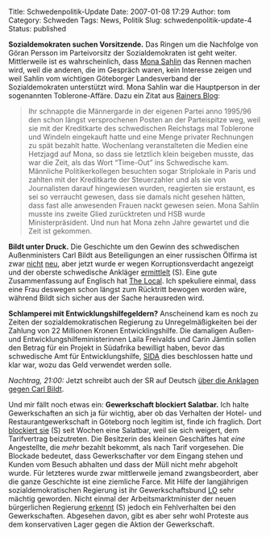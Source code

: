 Title: Schwedenpolitik-Update
Date: 2007-01-08 17:29
Author: tom
Category: Schweden
Tags: News, Politik
Slug: schwedenpolitik-update-4
Status: published

**Sozialdemokraten suchen Vorsitzende.** Das Ringen um die Nachfolge von
Göran Persson im Parteivorsitz der Sozialdemokraten ist geht weiter.
Mittlerweile ist es wahrscheinlich, dass [Mona
Sahlin](http://de.wikipedia.org/wiki/Mona_Sahlin) das Rennen machen
wird, weil die anderen, die im Gespräch waren, kein Interesse zeigen und
weil Sahlin vom wichtigen Göteborger Landesverband der Sozialdemokraten
unterstützt wird. Mona Sahlin war die Hauptperson in der sogenannten
Toblerone-Affäre. Dazu ein Zitat aus [Rainers
Blog](http://rainersblogg.blogspot.com/2007/01/morgen.html):

> Ihr schnappte die Männergarde in der eigenen Partei anno 1995/96 den
> schon längst versprochenen Posten an der Parteispitze weg, weil sie
> mit der Kreditkarte des schwedischen Reichstags mal Toblerone und
> Windeln eingekauft hatte und eine Menge privater Rechnungen zu spät
> bezahlt hatte. Wochenlang veranstalteten die Medien eine Hetzjagd auf
> Mona, so dass sie letztlich klein beigeben musste, das war die Zeit,
> als das Wort “Time-Out” ins Schwedische kam. Männliche
> Politikerkollegen besuchten sogar Striplokale in Paris und zahlten mit
> der Kreditkarte der Steuerzahler und als sie von Journalisten darauf
> hingewiesen wurden, reagierten sie erstaunt, es sei so verraucht
> gewesen, dass sie damals nicht gesehen hätten, dass fast alle
> anwesenden Frauen nackt gewesen seien. Mona Sahlin musste ins zweite
> Glied zurücktreten und HSB wurde Ministerpräsident. Und nun hat Mona
> zehn Jahre gewartet und die Zeit ist gekommen.

**Bildt unter Druck.** Die Geschichte um den Gewinn des schwedischen
Außenministers Carl Bildt aus Beteiligungen an einer russischen Ölfirma
ist zwar [nicht](http://www.fiket.de/2006/10/24/schwedenpolitik-update/)
[neu](http://www.fiket.de/2006/11/02/schwedenpolitik-update-2/), aber
jetzt wurde er wegen Korruptionsverdacht angezeigt und der oberste
schwedische Ankläger
[ermittlelt](http://www.dn.se/DNet/jsp/polopoly.jsp?d=1042&a=603328&previousRenderType=6)
(S). Eine gute Zusammenfassung auf Englisch hat [The
Local](http://www.thelocal.se/6016/20070108/). Ich spekuliere einmal,
dass eine Frau deswegen schon längst zum Rücktritt bewogen worden wäre,
während Bildt sich sicher aus der Sache herausreden wird.

**Schlamperei mit Entwicklungshilfegeldern?** Anscheinend kam es noch zu
Zeiten der sozialdemokratischen Regierung zu Unregelmäßigkeiten bei der
Zahlung von 22 Millionen Kronen Entwicklingshilfe. Die damaligen Außen-
und Entwicklungshilfeministerinnen Laila Freivalds und Carin Jämtin
sollen den Betrag für ein Projekt in Südafrika bewilligt haben, bevor
das schwedische Amt für Entwicklungshilfe, [SIDA](http://www.sida.se/)
dies beschlossen hatte und klar war, wozu das Geld verwendet werden
solle.

*Nachtrag, 21:00:* Jetzt schreibt auch der SR auf Deutsch [über die
Anklagen gegen Carl
Bildt](http://www.sr.se/cgi-bin/International/nyhetssidor/artikel.asp?ProgramID=2108&Nyheter=&format=1&artikel=1132068).

Und mir fällt noch etwas ein: **Gewerkschaft blockiert Salatbar.** Ich
halte Gewerkschaften an sich ja für wichtig, aber ob das Verhalten der
Hotel- und Restaurantgewerkschaft in Göteborg noch legitim ist, finde
ich fraglich. Dort [blockiert
sie](http://www.sr.se/Ekot/artikel.asp?artikel=1107313) (S) seit Wochen
eine Salatbar, weil sie sich weigert, dem Tarifvertrag beizutreten. Die
Besitzerin des kleinen Geschäftes hat *eine* Angestellte, die *mehr*
bezahlt bekommt, als nach Tarif vorgesehen. Die Blockade bedeutet, dass
Gewerkschafter vor dem Eingang stehen und Kunden vom Besuch abhalten und
dass der Müll nicht mehr abgeholt wurde. Für letzteres wurde zwar
mittlerweile jemand zwangsbeordert, aber die ganze Geschichte ist eine
ziemliche Farce. Mit Hilfe der langjährigen sozialdemokratischen
Regierung ist ihr Gewerkschaftsbund [LO](http://www.lo.se/) sehr mächtig
geworden. Nicht einmal der Arbeitsmarktminister der neuen bürgerlichen
Regierung [erkennt](http://www.sr.se/Ekot/artikel.asp?artikel=1128949)
(S) jedoch ein Fehlverhalten bei den Gewerkschaften. Abgesehen davon,
gibt es aber sehr wohl Proteste aus dem konservativen Lager gegen die
Aktion der Gewerkschaft.

